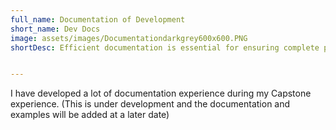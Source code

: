 ```yaml
---
full_name: Documentation of Development
short_name: Dev Docs
image: assets/images/Documentationdarkgrey600x600.PNG
shortDesc: Efficient documentation is essential for ensuring complete project understanding.


---
```


I have developed a lot of documentation experience during my Capstone experience. (This is under development and the documentation and examples will be added at a later date)
